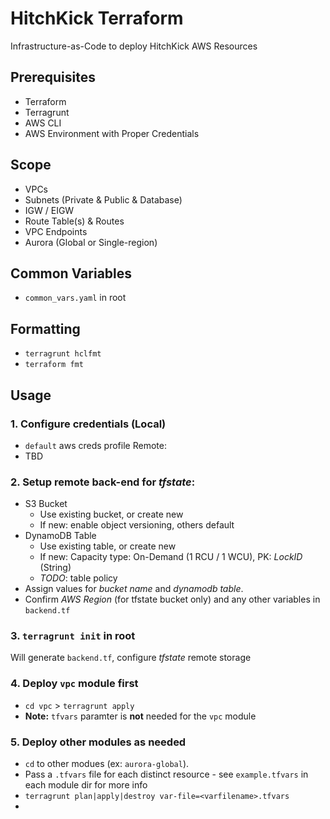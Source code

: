 # HitchKick Terraform
Infrastructure-as-Code to deploy HitchKick AWS Resources

## Prerequisites
* Terraform
* Terragrunt
* AWS CLI
* AWS Environment with Proper Credentials

## Scope
* VPCs
* Subnets (Private & Public & Database)
* IGW / EIGW
* Route Table(s) & Routes
* VPC Endpoints
* Aurora (Global or Single-region)

## Common Variables
* `common_vars.yaml` in root

## Formatting
* `terragrunt hclfmt`
* `terraform fmt`

## Usage
### 1. Configure credentials (Local)
* `default` aws creds profile
Remote:
* TBD

### 2. Setup remote back-end for *tfstate*:
* S3 Bucket 
  - Use existing bucket, or create new
  - If new: enable object versioning, others default
* DynamoDB Table
  - Use existing table, or create new
  - If new: Capacity type: On-Demand (1 RCU / 1 WCU), PK: *LockID* (String)
  - *TODO*: table policy
* Assign values for _bucket name_ and _dynamodb table_.
* Confirm _AWS Region_ (for tfstate bucket only) and any other variables in `backend.tf`

### 3. `terragrunt init` in root
Will generate `backend.tf`, configure *tfstate* remote storage

### 4. Deploy `vpc` module first
* `cd vpc` > `terragrunt apply`
* **Note:** `tfvars` paramter is **not** needed for the `vpc` module

### 5. Deploy other modules as needed
* `cd` to other modues (ex: `aurora-global`).
* Pass a `.tfvars` file for each distinct resource - see `example.tfvars` in each module dir for more info 
* `terragrunt plan|apply|destroy var-file=<varfilename>.tfvars`
* 


